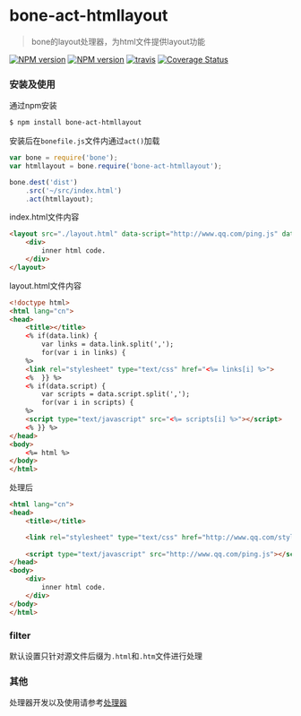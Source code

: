 # bone-act-htmllayout
> bone的layout处理器，为html文件提供layout功能

[![NPM version](https://img.shields.io/npm/v/bone-act-htmllayout.svg?style=flat)](https://npmjs.org/package/bone-act-htmllayout) [![NPM version](https://img.shields.io/npm/dm/bone-act-htmllayout.svg?style=flat)](https://npmjs.org/package/bone-act-htmllayout) [![travis](https://api.travis-ci.org/wyicwx/bone-act-htmllayout.png)](https://travis-ci.org/wyicwx/bone-act-htmllayout) 
[![Coverage Status](https://coveralls.io/repos/wyicwx/bone-act-htmllayout/badge.png?branch=master)](https://coveralls.io/r/wyicwx/bone-act-htmllayout?branch=master)

### 安装及使用

通过npm安装

```sh
$ npm install bone-act-htmllayout 
```

安装后在`bonefile.js`文件内通过`act()`加载

```js
var bone = require('bone');
var htmllayout = bone.require('bone-act-htmllayout');

bone.dest('dist')
	.src('~/src/index.html')
	.act(htmllayout);
```

index.html文件内容
```html
<layout src="./layout.html" data-script="http://www.qq.com/ping.js" data-link="http://www.qq.com/style.css">
    <div>
        inner html code.
    </div>
</layout>
```

layout.html文件内容
```html
<!doctype html>
<html lang="cn">
<head>
    <title></title>
    <% if(data.link) { 
        var links = data.link.split(',');
        for(var i in links) { 
    %>
    <link rel="stylesheet" type="text/css" href="<%= links[i] %>">
    <%  }} %>
    <% if(data.script) { 
        var scripts = data.script.split(',');
        for(var i in scripts) {
    %>
    <script type="text/javascript" src="<%= scripts[i] %>"></script>
    <% }} %>
</head>
<body>
    <%= html %>
</body>
</html>
```

处理后
```html
<html lang="cn">
<head>
    <title></title>

    <link rel="stylesheet" type="text/css" href="http://www.qq.com/style.css">
   
    <script type="text/javascript" src="http://www.qq.com/ping.js"></script>
</head>
<body>
    <div>
        inner html code.
    </div>
</body>
</html>
```

### filter

默认设置只针对源文件后缀为`.html`和`.htm`文件进行处理

### 其他

处理器开发以及使用请参考[处理器](https://github.com/wyicwx/bone/blob/master/docs/plugin.md)
